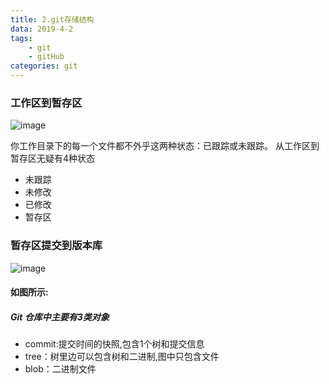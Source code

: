 ```yaml
---
title: 2.git存储结构
data: 2019-4-2
tags:
    - git
    - gitHub
categories: git
---
```



### 工作区到暂存区
![image](https://git-scm.com/book/en/v2/images/lifecycle.png)

你工作目录下的每一个文件都不外乎这两种状态：已跟踪或未跟踪。
从工作区到暂存区无疑有4种状态
- 未跟踪
- 未修改
- 已修改
- 暂存区



### 暂存区提交到版本库
![image](https://git-scm.com/book/en/v2/images/commit-and-tree.png)

#### 如图所示:
##### Git 仓库中主要有3类对象
- commit:提交时间的快照,包含1个树和提交信息
- tree：树里边可以包含树和二进制,图中只包含文件
- blob：二进制文件

